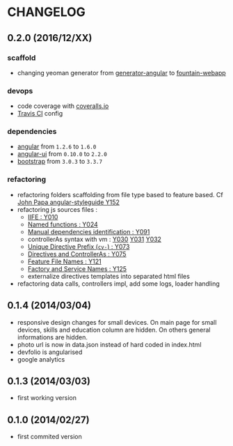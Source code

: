 # CHANGELOG

## 0.2.0 (2016/12/XX)

### scaffold
- changing yeoman generator from [generator-angular](https://github.com/yeoman/generator-angular) to [fountain-webapp](https://github.com/FountainJS/generator-fountain-webapp)

### devops
- code coverage with [coveralls.io](https://coveralls.io/github/MarcLoupias/my-cv)
- [Travis CI](https://travis-ci.org/MarcLoupias/my-cv) config

### dependencies
- [angular](https://angularjs.org/) from `1.2.6` to `1.6.0`
- [angular-ui](https://angular-ui.github.io/bootstrap/) from `0.10.0` to `2.2.0`
- [bootstrap](http://getbootstrap.com/) from `3.0.3` to `3.3.7`

### refactoring
- refactoring folders scaffolding from file type based to feature based.
  Cf [John Papa angular-styleguide Y152](https://github.com/johnpapa/angular-styleguide/tree/master/a1#style-y152)
- refactoring js sources files :
    - [IIFE : Y010](https://github.com/johnpapa/angular-styleguide/tree/master/a1#iife)
    - [Named functions : Y024](https://github.com/johnpapa/angular-styleguide/tree/master/a1#style-y024)
    - [Manual dependencies identification : Y091](https://github.com/johnpapa/angular-styleguide/tree/master/a1#style-y091)
    - controllerAs syntax with vm : [Y030](https://github.com/johnpapa/angular-styleguide/tree/master/a1#style-y030) [Y031](https://github.com/johnpapa/angular-styleguide/tree/master/a1#style-y031) [Y032](https://github.com/johnpapa/angular-styleguide/tree/master/a1#style-y032)
    - [Unique Directive Prefix (`cv-`) : Y073](https://github.com/johnpapa/angular-styleguide/tree/master/a1#style-y073)
    - [Directives and ControllerAs : Y075](https://github.com/johnpapa/angular-styleguide/tree/master/a1#style-y075)
    - [Feature File Names : Y121](https://github.com/johnpapa/angular-styleguide/tree/master/a1#style-y121)
    - [Factory and Service Names : Y125](https://github.com/johnpapa/angular-styleguide/tree/master/a1#style-y125)
    - externalize directives templates into separated html files
- refactoring data calls, controllers impl, add some logs, loader handling

## 0.1.4 (2014/03/04)

- responsive design changes for small devices. On main page for small devices, skills and education column are hidden.
  On others general informations are hidden.
- photo url is now in data.json instead of hard coded in index.html
- devfolio is angularised
- google analytics

## 0.1.3 (2014/03/03)

- first working version

## 0.1.0 (2014/02/27)

- first commited version
